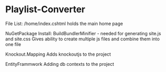 # Playlist-Converter

File List:
/home/index.cshtml holds the main home page



NuGetPackage Install:
BuildBundlerMinifier - needed for generating site.js and site.css
	Gives ability to create multiple js files and combine them into one file

Knockout.Mapping
	Adds knockoutjs to the project
	
EntityFrammwork
	Adding db contexts to the project
